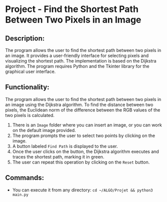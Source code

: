 # Project - Find the Shortest Path Between Two Pixels in an Image

## Description:
The program allows the user to find the shortest path between two pixels in an image. It provides a user-friendly interface for selecting pixels and visualizing the shortest path. The implementation is based on the Dijkstra algorithm. The program requires Python and the Tkinter library for the graphical user interface.

## Functionality:
The program allows the user to find the shortest path between two pixels in an image using the Dijkstra algorithm. To find the distance between two pixels, the Euclidean norm of the difference between the RGB values of the two pixels is calculated.

1. There is an `Image` folder where you can insert an image, or you can work on the default image provided.
2. The program prompts the user to select two points by clicking on the image.
3. A button labeled `Find Path` is displayed to the user.
4. Once the user clicks on the button, the Dijkstra algorithm executes and traces the shortest path, marking it in green.
5. The user can repeat this operation by clicking on the `Reset` button.

## Commands:
- You can execute it from any directory: `cd ~/ALGO/Projet && python3 main.py`




